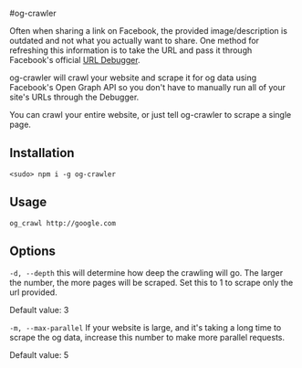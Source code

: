 #og-crawler

Often when sharing a link on Facebook, the provided image/description is outdated and not what you actually want to share. One method for refreshing this information is to take the URL and pass it through Facebook's official [URL Debugger](https://developers.facebook.com/tools/debug/).

og-crawler will crawl your website and scrape it for og data using Facebook's Open Graph API so you don't have to manually run all of your site's URLs through the Debugger.

You can crawl your entire website, or just tell og-crawler to scrape a single page.

## Installation

```
<sudo> npm i -g og-crawler
```

## Usage

```
og_crawl http://google.com
```

## Options

`-d, --depth` this will determine how deep the crawling will go. The larger the number, the more pages will be scraped. Set this to 1 to scrape only the url provided.

Default value: 3

`-m, --max-parallel` If your website is large, and it's taking a long time to scrape the og data, increase this number to make more parallel requests.

Default value: 5
